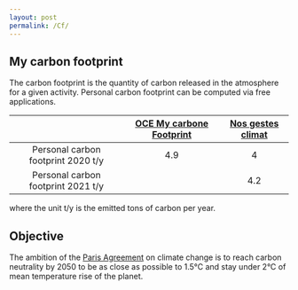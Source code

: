 ```yaml
---
layout: post
permalink: /Cf/
---
```

## My carbon footprint

The carbon footprint is the quantity of carbon released in the atmosphere for a given activity.
Personal carbon footprint can be computed via free applications.

|| [OCE My carbone Footprint](https://www.oce.global/animations/CarbonFootprint-final/footprint.html) | [Nos gestes climat](https://nosgestesclimat.fr)|
|:---:|:---:|:---:|
| Personal carbon footprint 2020 t/y | 4.9 | 4 |
| Personal carbon footprint 2021 t/y |  | 4.2 |

where the unit t/y is the emitted tons of carbon per year.

## Objective

The ambition of the [Paris Agreement](https://unfccc.int/fr/processus-et-reunions/l-accord-de-paris/l-accord-de-paris) on climate change is to reach carbon neutrality by 2050 to be as close as possible to 1.5°C and stay under 2°C of mean temperature rise of the planet.
